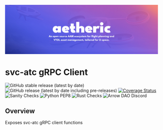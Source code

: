 ![Arrow Banner](https://github.com/Arrow-air/tf-github/raw/main/src/templates/doc-banner-services.png)

# svc-atc gRPC Client

![GitHub stable release (latest by date)](https://img.shields.io/github/v/release/Arrow-air/svc-atc?sort=semver&color=green) ![GitHub release (latest by date including pre-releases)](https://img.shields.io/github/v/release/Arrow-air/svc-atc?include_prereleases) [![Coverage Status](https://coveralls.io/repos/github/Arrow-air/svc-atc/badge.svg?branch=develop)](https://coveralls.io/github/Arrow-air/svc-atc)
![Sanity Checks](https://github.com/arrow-air/svc-atc/actions/workflows/sanity_checks.yml/badge.svg?branch=develop) ![Python PEP8](https://github.com/arrow-air/svc-atc/actions/workflows/python_ci.yml/badge.svg?branch=develop) ![Rust Checks](https://github.com/arrow-air/svc-atc/actions/workflows/rust_ci.yml/badge.svg?branch=develop) 
![Arrow DAO Discord](https://img.shields.io/discord/853833144037277726?style=plastic)

## Overview

Exposes svc-atc gRPC client functions
